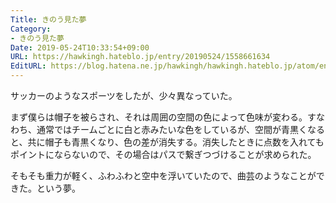 ```yaml
---
Title: きのう見た夢
Category:
- きのう見た夢
Date: 2019-05-24T10:33:54+09:00
URL: https://hawkingh.hateblo.jp/entry/20190524/1558661634
EditURL: https://blog.hatena.ne.jp/hawkingh/hawkingh.hateblo.jp/atom/entry/17680117127163038506
---
```


<p>サッカーのようなスポーツをしたが、少々異なっていた。</p>
<p>まず僕らは帽子を被らされ、それは周囲の空間の色によって色味が変わる。すなわち、通常ではチームごとに白と赤みたいな色をしているが、空間が青黒くなると、共に帽子も青黒くなり、色の差が消失する。消失したときに点数を入れてもポイントにならないので、その場合はパスで繋ぎつづけることが求められた。</p>
<p>そもそも重力が軽く、ふわふわと空中を浮いていたので、曲芸のようなことができた。という夢。</p>
